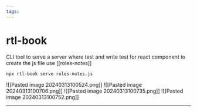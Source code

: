 ```yaml
---
tags:
---
```


# rtl-book

CLI tool to serve a server where test and write test for react component
to create the js file use [[roles-notes]]

```shell
npx rtl-book serve roles-notes.js
```

![[Pasted image 20240313100524.png]]
![[Pasted image 20240313100706.png]]
![[Pasted image 20240313100735.png]]
![[Pasted image 20240313100752.png]]

---
